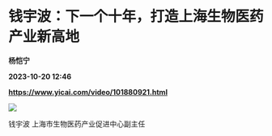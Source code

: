 # 钱宇波：下一个十年，打造上海生物医药产业新高地
**杨恺宁**

**2023-10-20 12:46**

**https://www.yicai.com/video/101880921.html**

![](http://imgcdn.yicai.com/vms-new/2023/10/fd759363-cc67-433f-9027-946f5d7d00dd_mRuK.jpg) 

钱宇波 上海市生物医药产业促进中心副主任